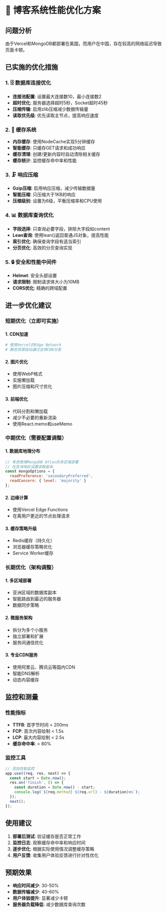 # 🚀 博客系统性能优化方案

## 问题分析
由于Vercel和MongoDB都部署在美国，而用户在中国，存在较高的网络延迟导致页面卡顿。

## 已实施的优化措施

### 1. 🗄️ **数据库连接优化**
- **连接池配置**: 设置最大连接数10，最小连接数2
- **超时优化**: 服务器选择超时5秒，Socket超时45秒
- **压缩传输**: 启用zlib压缩减少数据传输量
- **读取优先级**: 优先读取主节点，提高响应速度

### 2. 💾 **缓存系统**
- **内存缓存**: 使用NodeCache实现5分钟缓存
- **智能缓存**: 只缓存GET请求和成功响应
- **缓存清理**: 创建/更新内容时自动清除相关缓存
- **缓存统计**: 监控缓存命中率和性能

### 3. 🗜️ **响应压缩**
- **Gzip压缩**: 启用响应压缩，减少传输数据量
- **智能压缩**: 只压缩大于1KB的响应
- **压缩级别**: 设置为6级，平衡压缩率和CPU使用

### 4. 📊 **数据库查询优化**
- **字段选择**: 只查询必要字段，排除大字段如content
- **Lean查询**: 使用lean()返回普通JS对象，提高性能
- **索引优化**: 确保查询字段有适当索引
- **分页优化**: 高效的分页查询实现

### 5. 🔒 **安全和性能中间件**
- **Helmet**: 安全头部设置
- **请求限制**: 限制请求体大小为10MB
- **CORS优化**: 精确的跨域配置

## 进一步优化建议

### 短期优化（立即可实施）

#### 1. **CDN加速**
```bash
# 使用Vercel的Edge Network
# 静态资源自动通过全球CDN分发
```

#### 2. **图片优化**
- 使用WebP格式
- 实施懒加载
- 图片压缩和尺寸优化

#### 3. **前端优化**
- 代码分割和懒加载
- 减少不必要的重新渲染
- 使用React.memo和useMemo

### 中期优化（需要配置调整）

#### 1. **数据库地理分布**
```javascript
// 考虑使用MongoDB Atlas的多区域部署
// 在亚洲地区设置读取副本
const mongoOptions = {
  readPreference: 'secondaryPreferred',
  readConcern: { level: 'majority' }
};
```

#### 2. **边缘计算**
- 使用Vercel Edge Functions
- 在离用户更近的节点处理请求

#### 3. **缓存策略升级**
- Redis缓存（持久化）
- 浏览器缓存策略优化
- Service Worker缓存

### 长期优化（架构调整）

#### 1. **多区域部署**
- 亚洲区域的数据库副本
- 智能路由到最近的服务器
- 数据同步策略

#### 2. **微服务架构**
- 拆分为多个小服务
- 独立部署和扩展
- 服务间通信优化

#### 3. **专业CDN服务**
- 使用阿里云、腾讯云等国内CDN
- 智能DNS解析
- 动态内容缓存

## 监控和测量

### 性能指标
- **TTFB**: 首字节时间 < 200ms
- **FCP**: 首次内容绘制 < 1.5s
- **LCP**: 最大内容绘制 < 2.5s
- **缓存命中率**: > 80%

### 监控工具
```javascript
// 添加性能监控
app.use((req, res, next) => {
  const start = Date.now();
  res.on('finish', () => {
    const duration = Date.now() - start;
    console.log(`${req.method} ${req.url} - ${duration}ms`);
  });
  next();
});
```

## 使用建议

1. **部署后测试**: 验证缓存是否正常工作
2. **监控日志**: 观察缓存命中率和响应时间
3. **逐步优化**: 根据实际使用情况调整缓存策略
4. **用户反馈**: 收集用户体验反馈进行针对性优化

## 预期效果

- **响应时间减少**: 30-50%
- **数据传输减少**: 40-60%
- **用户体验提升**: 显著减少卡顿
- **服务器负载降低**: 减少数据库查询次数 